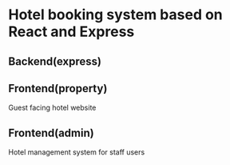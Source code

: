# Hotel booking system based on React and Express

## Backend(express)


## Frontend(property)
Guest facing hotel website

## Frontend(admin)
Hotel management system for staff users


